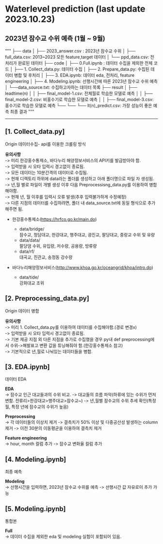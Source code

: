 # Waterlevel prediction (last update 2023.10.23)

## 2023년 잠수교 수위 예측 (1월 ~ 9월) <br>

"""
├── data
│   ├── 2023_answer.csv : 2023년 잠수교 수위
│   ├── full_data.csv: 2013~2023 모든 feature,target 데이터
│   └── ppd_data.csv: 전처리가 완료된 데이터 
├── code
│   ├── 0.Full.ipynb : 데이터 수집을 제외한 전체 코드
│   ├── 1. Collect_data.py: 데이터 수집
│   ├── 2. Prepare_data.py: 수집된 데이터 병합 및 후처리
│   ├── 3. EDA.ipynb: 데이터 eda, 전처리, feature engineering
│   ├── 4. Modeling.ipynb: 선행시간에 따른 2023년 잠수교 수위 예측
│   └──data_source.txt: 수집하고자하는 데이터 목록
├── result
│   ├── leadtime(n)
│   │   ├── final_model-1.csv: 전체월로 학습한 모델로 예측
│   │   ├── final_model-2.csv: 비홍수기로 학습한 모델로 예측
│   │   ├── final_model-3.csv: 홍수기로 학습한 모델로 예측
└── └── └── lt(n)_predict.csv: 가장 성능이 좋은 예측 최종 결과 
"""

* * * * * * * * *

## [1. Collect_data.py]

Origin 데이터수집- api를 이용한 크롤링 방식

  <b>유의사항</b> <br>
  -> 미리 한강홍수통제소, 바다누리 해양정보서비스의 API키를 발급받아야 함.<br>
  -> 입력받을 시 오타 입력시 경고없이 종료됨.<br>
  -> 모든 데이터는 10분간격의 데이터로 수집됨.<br>
  -> 현재 디렉토리 하위에 data라는 폴더를 생성하고 아래 폴더명으로 파일 자 생성됨.<br>
  -> 년,월 별로 파일이 개별 생성 이후 다음 Preprocessisng_data.py를 이용하여 병합해야함.<br>
  -> 현재 년, 월 이후를 입력시 오류 발생(추후 입력불가하게 수정예정)<br>
  -> 다른 지점의 데이터를 수집하려면, 폴더 내 data_source.txt에 동일 형식으로 추가해주면 됨.<br>
  
  - 한강홍수통제소(https://hrfco.go.kr/main.do)<br>
      - data/bridge/ <br>
          잠수교, 청담대교, 한강대교, 행주대교, 광진교, 팔당대교, 중랑교 수위 및 유량 <br>
      - data/data/ <br>
          팔당댐 수위, 유입량, 저수량, 공용량, 방류량 <br>
      - data/rf/ <br>
          대곡교, 진관교, 송정동 강수량 <br>
  
  - 바다누리해양정보서비스(http://www.khoa.go.kr/oceangrid/khoa/intro.do) <br>
      - data/tide/ <br>
          강화대교 조위 <br>

## [2. Preprocessing_data.py]

Origin 데이터 병합 <br>

<b>유의사항</b> <br>
-> 미리 1. Collect_data.py를 이용하여 데이터를 수집해야함.(경로 변경x) <br>
-> 입력받을 시 오타 입력시 경고없이 종료됨. <br>
-> 기본 제공 지점 외 다른 지점을 추가로 수집했을 경우 py내 def preprocessing에서 수위->해발표고 변환 값을 튜닝해줘야 함.(한강홍수통제소 참고)  <br>
-> 기본적으로 년,월로 나눠있는 데이터들을 병합. <br>

## [3. EDA.ipynb]

데이터 EDA <br>

<b>EDA</b> <br>
-> 잠수교 인근 대교들과의 수위 비교.
-> 대교들의 흐름 파악(하류에 있는 수위가 먼저 변함. 전류리>한강대교>행주대교>잠수교~)
-> 년,월별 잠수교의 수위 추세 확인(특정 월, 특정 년에 잠수교의 수위가 높음)

<b>Preprocessing</b> <br>
-> 각 데이터들의 이상치 제거
-> 결측치가 50% 이상 및 다중공산성 발생하는 column 제거
-> 이전 30분의 이동평균을 이용하여 결측치 제거

<b>Feature engineering</b> <br>
-> hour, month 컬럼 추가
-> 잠수교 변화율 컬럼 추가

## [4. Modeling.ipynb]

최종 예측 <br>

<b>Modeling</b> <br>
-> 선행시간을 입력하면, 2023년 잠수교 수위를 예측
-> 선행시간 값 자유로이 추가 가능

## [5. Modeling.ipynb] <br>

통합본 <br>

<b>Full</b> <br>
-> 데이터 수집을 제외한 eda 및 modeling 실험이 포함되어 있음.
